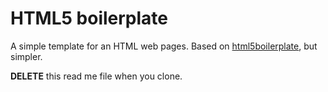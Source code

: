 # HTML5 boilerplate

A simple template for an HTML web pages.
Based on [html5boilerplate](https://html5boilerplate.com/), but simpler.

__DELETE__ this read me file when you clone.

